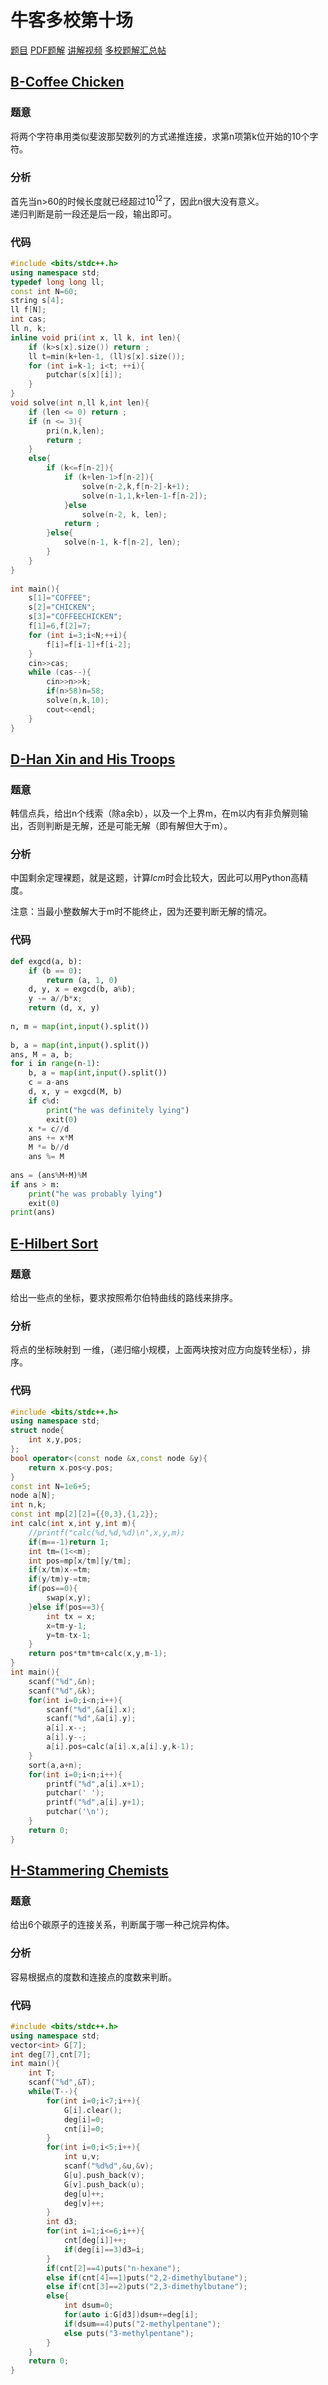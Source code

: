 # 牛客多校第十场
[题目](https://ac.nowcoder.com/acm/contest/890#question)
[PDF题解](2019牛客多校第十场题解.pdf)
[讲解视频](https://www.nowcoder.com/study/live/247)
[多校题解汇总帖](https://www.nowcoder.com/discuss/208642)

## [B-Coffee Chicken](https://ac.nowcoder.com/acm/contest/890/B)
### 题意
将两个字符串用类似斐波那契数列的方式递推连接，求第n项第k位开始的10个字符。

### 分析
首先当n>60的时候长度就已经超过$10^{12}$了，因此n很大没有意义。  
递归判断是前一段还是后一段，输出即可。  


### 代码
```cpp
#include <bits/stdc++.h>
using namespace std;
typedef long long ll;
const int N=60;
string s[4];
ll f[N];
int cas;
ll n, k;
inline void pri(int x, ll k, int len){
    if (k>s[x].size()) return ;
    ll t=min(k+len-1, (ll)s[x].size());
    for (int i=k-1; i<t; ++i){
        putchar(s[x][i]);
    }
}
void solve(int n,ll k,int len){
    if (len <= 0) return ;
    if (n <= 3){
        pri(n,k,len);
        return ;
    }
    else{
        if (k<=f[n-2]){
            if (k+len-1>f[n-2]){
                solve(n-2,k,f[n-2]-k+1);
                solve(n-1,1,k+len-1-f[n-2]);
            }else
                solve(n-2, k, len);
            return ;
        }else{
            solve(n-1, k-f[n-2], len);
        }
    }
}
 
int main(){
    s[1]="COFFEE";
    s[2]="CHICKEN";
    s[3]="COFFEECHICKEN";
    f[1]=6,f[2]=7;
    for (int i=3;i<N;++i){
        f[i]=f[i-1]+f[i-2];
    }
    cin>>cas;
    while (cas--){
        cin>>n>>k;
        if(n>58)n=58;
        solve(n,k,10);
        cout<<endl;
    }
}
```

## [D-Han Xin and His Troops](https://ac.nowcoder.com/acm/contest/890/D)
### 题意
韩信点兵，给出n个线索（除a余b），以及一个上界m，在m以内有非负解则输出，否则判断是无解，还是可能无解（即有解但大于m）。  

### 分析
中国剩余定理裸题，就是这题，计算$lcm$时会比较大，因此可以用Python高精度。  

注意：当最小整数解大于m时不能终止，因为还要判断无解的情况。  

### 代码
```py
def exgcd(a, b):
    if (b == 0):
        return (a, 1, 0)
    d, y, x = exgcd(b, a%b);
    y -= a//b*x;
    return (d, x, y)
 
n, m = map(int,input().split())
 
b, a = map(int,input().split())
ans, M = a, b;
for i in range(n-1):
    b, a = map(int,input().split())
    c = a-ans
    d, x, y = exgcd(M, b)
    if c%d:
        print("he was definitely lying")
        exit(0)
    x *= c//d
    ans += x*M
    M *= b//d
    ans %= M
 
ans = (ans%M+M)%M
if ans > m:
    print("he was probably lying")
    exit(0)
print(ans)
```

## [E-Hilbert Sort](https://ac.nowcoder.com/acm/contest/890/E)
### 题意
给出一些点的坐标，要求按照希尔伯特曲线的路线来排序。  

### 分析
将点的坐标映射到 一维，（递归缩小规模，上面两块按对应方向旋转坐标），排序。  

### 代码
```cpp
#include <bits/stdc++.h>
using namespace std;
struct node{
    int x,y,pos;
};
bool operator<(const node &x,const node &y){
    return x.pos<y.pos;
}
const int N=1e6+5;
node a[N];
int n,k;
const int mp[2][2]={{0,3},{1,2}};
int calc(int x,int y,int m){
    //printf("calc(%d,%d,%d)\n",x,y,m);
    if(m==-1)return 1;
    int tm=(1<<m);
    int pos=mp[x/tm][y/tm];
    if(x/tm)x-=tm;
    if(y/tm)y-=tm;
    if(pos==0){
        swap(x,y);
    }else if(pos==3){
        int tx = x;
        x=tm-y-1;
        y=tm-tx-1;
    }
    return pos*tm*tm+calc(x,y,m-1);
}
int main(){
    scanf("%d",&n);
    scanf("%d",&k);
    for(int i=0;i<n;i++){
        scanf("%d",&a[i].x);
        scanf("%d",&a[i].y);
        a[i].x--;
        a[i].y--;
        a[i].pos=calc(a[i].x,a[i].y,k-1);
    }
    sort(a,a+n);
    for(int i=0;i<n;i++){
        printf("%d",a[i].x+1);
        putchar(' ');
        printf("%d",a[i].y+1);
        putchar('\n');
    }
    return 0;
}
```

## [H-Stammering Chemists](https://ac.nowcoder.com/acm/contest/890/H)
### 题意
给出6个碳原子的连接关系，判断属于哪一种己烷异构体。  

### 分析
容易根据点的度数和连接点的度数来判断。  

### 代码
```cpp
#include <bits/stdc++.h>
using namespace std;
vector<int> G[7];
int deg[7],cnt[7];
int main(){
    int T;
    scanf("%d",&T);
    while(T--){
        for(int i=0;i<7;i++){
            G[i].clear();
            deg[i]=0;
            cnt[i]=0;
        }
        for(int i=0;i<5;i++){
            int u,v;
            scanf("%d%d",&u,&v);
            G[u].push_back(v);
            G[v].push_back(u);
            deg[u]++;
            deg[v]++;
        }
        int d3;
        for(int i=1;i<=6;i++){
            cnt[deg[i]]++;
            if(deg[i]==3)d3=i;
        }
        if(cnt[2]==4)puts("n-hexane");
        else if(cnt[4]==1)puts("2,2-dimethylbutane");
        else if(cnt[3]==2)puts("2,3-dimethylbutane");
        else{
            int dsum=0;
            for(auto i:G[d3])dsum+=deg[i];
            if(dsum==4)puts("2-methylpentane");
            else puts("3-methylpentane");
        }
    }
    return 0;
}
```
